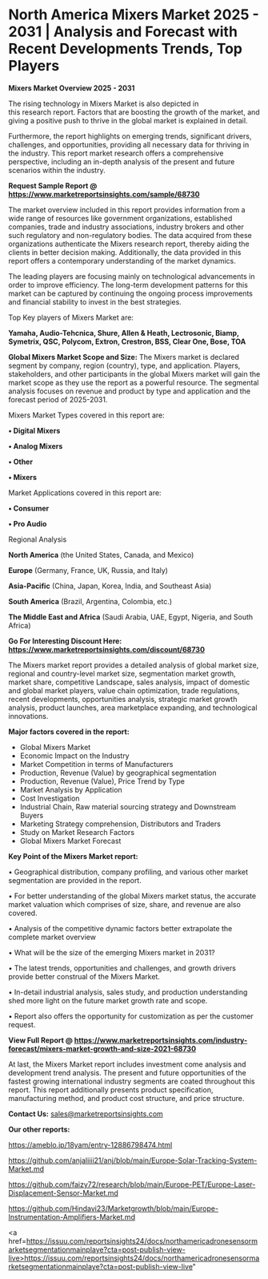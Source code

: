 # North America Mixers Market 2025 - 2031 | Analysis and Forecast with Recent Developments Trends, Top Players

<Strong> Mixers Market Overview 2025 - 2031</strong>

The rising technology in Mixers Market is also depicted in this research report. Factors that are boosting the growth of the market, and giving a positive push to thrive in the global market is explained in detail.

Furthermore, the report highlights on emerging trends, significant drivers, challenges, and opportunities, providing all necessary data for thriving in the industry. This report market research offers a comprehensive perspective, including an in-depth analysis of the present and future scenarios within the industry.

<strong>Request Sample Report @ <a href=https://www.marketreportsinsights.com/sample/68730>https://www.marketreportsinsights.com/sample/68730</a></strong>

The market overview included in this report provides information from a wide range of resources like government organizations, established companies, trade and industry associations, industry brokers and other such regulatory and non-regulatory bodies. The data acquired from these organizations authenticate the Mixers research report, thereby aiding the clients in better decision making. Additionally, the data provided in this report offers a contemporary understanding of the market dynamics.

The leading players are focusing mainly on technological advancements in order to improve efficiency. The long-term development patterns for this market can be captured by continuing the ongoing process improvements and financial stability to invest in the best strategies.

Top Key players of Mixers Market are:

<strong>Yamaha, Audio-Tehcnica, Shure, Allen & Heath, Lectrosonic, Biamp, Symetrix, QSC, Polycom, Extron, Crestron, BSS, Clear One, Bose, TOA</strong>

<strong><b>Global Mixers Market Scope and Size:</b></strong>
The Mixers market is declared segment by company, region (country), type, and application. Players, stakeholders, and other participants in the global Mixers market will gain the market scope as they use the report as a powerful resource. The segmental analysis focuses on revenue and product by type and application and the forecast period of 2025-2031.

Mixers Market Types covered in this report are:

<strong>• Digital Mixers

• Analog Mixers

• Other

• Mixers</strong>

Market Applications covered in this report are:

<strong>• Consumer

• Pro Audio</strong> 

Regional Analysis

<strong>North America</strong> (the United States, Canada, and Mexico)

<strong>Europe</strong> (Germany, France, UK, Russia, and Italy)

<strong>Asia-Pacific</strong> (China, Japan, Korea, India, and Southeast Asia)

<strong>South America</strong> (Brazil, Argentina, Colombia, etc.)

<strong>The Middle East and Africa</strong> (Saudi Arabia, UAE, Egypt, Nigeria, and South Africa)

<strong>Go For Interesting Discount Here: <a href=https://www.marketreportsinsights.com/discount/68730>https://www.marketreportsinsights.com/discount/68730</a></strong>

The Mixers market report provides a detailed analysis of global market size, regional and country-level market size, segmentation market growth, market share, competitive Landscape, sales analysis, impact of domestic and global market players, value chain optimization, trade regulations, recent developments, opportunities analysis, strategic market growth analysis, product launches, area marketplace expanding, and technological innovations.

<strong><b>Major factors covered in the report:</b></strong>
<ul>
  <li>Global Mixers Market </li>
  <li>Economic Impact on the Industry</li>
  <li>Market Competition in terms of Manufacturers</li>
  <li>Production, Revenue (Value) by geographical segmentation</li>
  <li>Production, Revenue (Value), Price Trend by Type</li>
  <li>Market Analysis by Application</li>
  <li>Cost Investigation</li>
  <li>Industrial Chain, Raw material sourcing strategy and Downstream Buyers</li>
  <li>Marketing Strategy comprehension, Distributors and Traders</li>
  <li>Study on Market Research Factors</li>
  <li>Global Mixers Market Forecast</li>
</ul>

<strong><b>Key Point of the Mixers Market report:</b></strong>

• Geographical distribution, company profiling, and various other market segmentation are provided in the report.

• For better understanding of the global Mixers market status, the accurate market valuation which comprises of size, share, and revenue are also covered.

• Analysis of the competitive dynamic factors better extrapolate the complete market overview

• What will be the size of the emerging Mixers market in 2031?

• The latest trends, opportunities and challenges, and growth drivers provide better construal of the Mixers Market.

• In-detail industrial analysis, sales study, and production understanding shed more light on the future market growth rate and scope.

• Report also offers the opportunity for customization as per the customer request.

<strong><b>View Full Report @ <a href=https://www.marketreportsinsights.com/industry-forecast/mixers-market-growth-and-size-2021-68730>https://www.marketreportsinsights.com/industry-forecast/mixers-market-growth-and-size-2021-68730</a></b></strong>


At last, the Mixers Market report includes investment come analysis and development trend analysis. The present and future opportunities of the fastest growing international industry segments are coated throughout this report. This report additionally presents product specification, manufacturing method, and product cost structure, and price structure.

<strong>Contact Us:</strong>
sales@marketreportsinsights.com

<strong>Our other reports:</strong>

<a href=https://ameblo.jp/18yam/entry-12886798474.html>https://ameblo.jp/18yam/entry-12886798474.html</a>

<a href=https://github.com/anjaliiii21/anj/blob/main/Europe-Solar-Tracking-System-Market.md>https://github.com/anjaliiii21/anj/blob/main/Europe-Solar-Tracking-System-Market.md</a>

<a href=https://github.com/faizy72/research/blob/main/Europe-PET/Europe-Laser-Displacement-Sensor-Market.md>https://github.com/faizy72/research/blob/main/Europe-PET/Europe-Laser-Displacement-Sensor-Market.md</a>

<a href=https://github.com/Hindavi23/Marketgrowth/blob/main/Europe-Instrumentation-Amplifiers-Market.md>https://github.com/Hindavi23/Marketgrowth/blob/main/Europe-Instrumentation-Amplifiers-Market.md</a>

<a href=https://issuu.com/reportsinsights24/docs/northamericadronesensormarketsegmentationmainplaye?cta=post-publish-view-live>https://issuu.com/reportsinsights24/docs/northamericadronesensormarketsegmentationmainplaye?cta=post-publish-view-live</a>"
